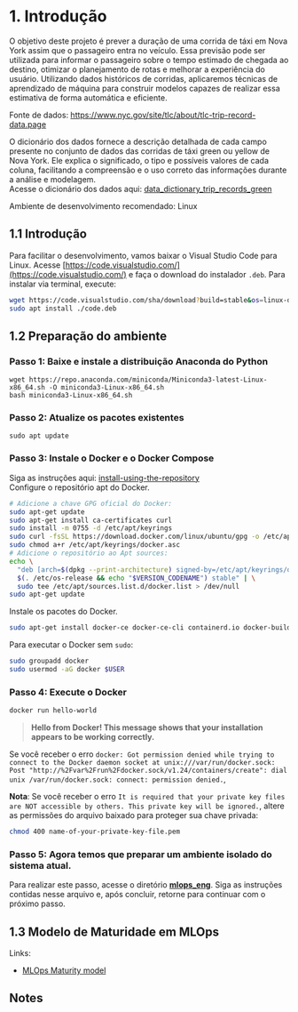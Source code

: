 # 1. Introdução


O objetivo deste projeto é prever a duração de uma corrida de táxi em Nova York assim que o passageiro entra no veículo. Essa previsão pode ser utilizada para informar o passageiro sobre o tempo estimado de chegada ao destino, otimizar o planejamento de rotas e melhorar a experiência do usuário. Utilizando dados históricos de corridas, aplicaremos técnicas de aprendizado de máquina para construir modelos capazes de realizar essa estimativa de forma automática e eficiente.

Fonte de dados: https://www.nyc.gov/site/tlc/about/tlc-trip-record-data.page

O dicionário dos dados fornece a descrição detalhada de cada campo presente no conjunto de dados das corridas de táxi green ou yellow de Nova York. Ele explica o significado, o tipo e possíveis valores de cada coluna, facilitando a compreensão e o uso correto das informações durante a análise e modelagem.  
Acesse o dicionário dos dados aqui: [data_dictionary_trip_records_green](https://data.cityofnewyork.us/api/views/hvrh-b6nb/files/65544d38-ab44-4187-a789-5701b114a754?download=true&filename=data_dictionary_trip_records_green.pdf)


Ambiente de desenvolvimento recomendado: Linux

## 1.1 Introdução

Para facilitar o desenvolvimento, vamos baixar o Visual Studio Code para Linux. Acesse [https://code.visualstudio.com/](https://code.visualstudio.com/) e faça o download do instalador `.deb`. Para instalar via terminal, execute:

```sh
wget https://code.visualstudio.com/sha/download?build=stable&os=linux-deb-x64 -O code.deb 
sudo apt install ./code.deb
```

## 1.2 Preparação do ambiente


### Passo 1: Baixe e instale a distribuição Anaconda do Python
```
wget https://repo.anaconda.com/miniconda/Miniconda3-latest-Linux-x86_64.sh -O miniconda3-Linux-x86_64.sh 
bash miniconda3-Linux-x86_64.sh
```

### Passo 2: Atualize os pacotes existentes

```
sudo apt update
```



### Passo 3: Instale o Docker e o Docker Compose
Siga as instruções aqui:
[install-using-the-repository](https://docs.docker.com/engine/install/ubuntu/#install-using-the-repository)  
Configure o repositório apt do Docker.
```sh
# Adicione a chave GPG oficial do Docker:
sudo apt-get update
sudo apt-get install ca-certificates curl
sudo install -m 0755 -d /etc/apt/keyrings
sudo curl -fsSL https://download.docker.com/linux/ubuntu/gpg -o /etc/apt/keyrings/docker.asc
sudo chmod a+r /etc/apt/keyrings/docker.asc
# Adicione o repositório ao Apt sources:
echo \
  "deb [arch=$(dpkg --print-architecture) signed-by=/etc/apt/keyrings/docker.asc] https://download.docker.com/linux/ubuntu \
  $(. /etc/os-release && echo "$VERSION_CODENAME") stable" | \
  sudo tee /etc/apt/sources.list.d/docker.list > /dev/null
sudo apt-get update
```
Instale os pacotes do Docker.
```sh
sudo apt-get install docker-ce docker-ce-cli containerd.io docker-buildx-plugin docker-compose-plugin
```
Para executar o Docker sem `sudo`:

```sh
sudo groupadd docker
sudo usermod -aG docker $USER
```
### Passo 4: Execute o Docker

```sh
docker run hello-world
```

>**Hello from Docker!
This message shows that your installation appears to be working correctly.**


Se você receber o erro `docker: Got permission denied while trying to connect to the Docker daemon socket at unix:///var/run/docker.sock: Post "http://%2Fvar%2Frun%2Fdocker.sock/v1.24/containers/create": dial unix /var/run/docker.sock: connect: permission denied.`,

**Nota**: Se você receber o erro `It is required that your private key files are NOT accessible by others. This private key will be ignored.`, altere as permissões do arquivo baixado para proteger sua chave privada:

 ```sh
chmod 400 name-of-your-private-key-file.pem
```

### Passo 5: Agora temos que preparar um ambiente isolado do sistema atual.
Para realizar este passo, acesse o diretório [**mlops_eng**](../virtualenv/mlops_eng.md). Siga as instruções contidas nesse arquivo e, após concluir, retorne para continuar com o próximo passo.


## 1.3 Modelo de Maturidade em MLOps

Links: 

* [MLOps Maturity model](https://docs.microsoft.com/en-us/azure/architecture/example-scenario/mlops/mlops-maturity-model)


## Notes

